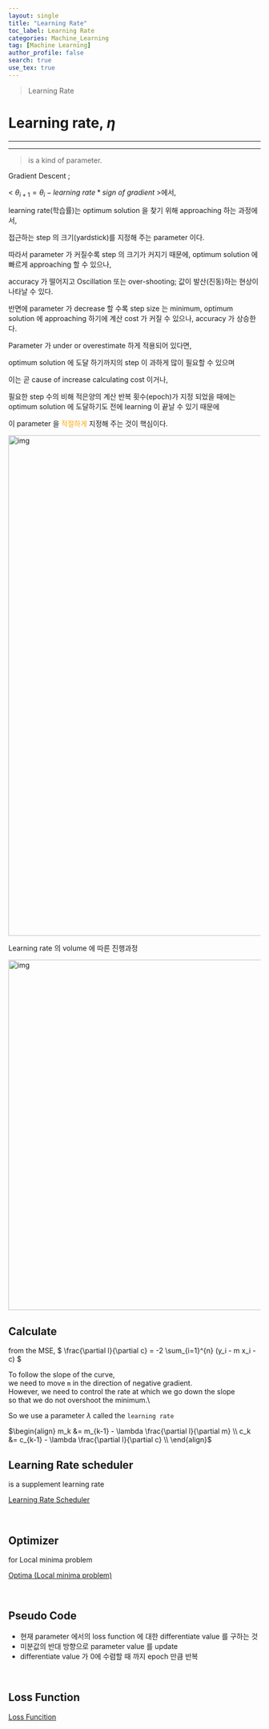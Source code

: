 ```yaml
---
layout: single
title: "Learning Rate"
toc_label: Learning Rate
categories: Machine_Learning
tag: [Machine Learning]
author_profile: false
search: true
use_tex: true
---
```


> Learning Rate


# Learning rate, $\eta$

<hr>
<hr>

> is a kind of parameter.


Gradient Descent ;

< $\theta_{i+1} = \theta_{i} -  learning~rate * sign~of~gradient$  >에서,

learning rate(학습률)는 optimum solution 을 찾기 위해 approaching 하는 과정에서,

접근하는 step 의 크기(yardstick)를 지정해 주는 parameter 이다.

따라서 parameter 가 커질수록 step 의 크기가 커지기 때문에, optimum solution 에 빠르게 approaching 할 수 있으나,

accuracy 가 떨어지고 Oscillation 또는 over-shooting; 값이 발산(진동)하는 현상이 나타날 수 있다.

반면에 parameter 가 decrease 할 수록 step size 는 minimum, optimum solution 에 approaching 하기에 계산 cost 가 커질 수 있으나, accuracy 가 상승한다.

Parameter 가 under or overestimate 하게 적용되어 있다면,

optimum solution 에 도달 하기까지의 step 이 과하게 많이 필요할 수 있으며

이는 곧 cause of increase calculating cost 이거나,

필요한 step 수의 비해 적은양의 계산 반복 횟수(epoch)가 지정 되었을 때에는 optimum solution 에 도달하기도 전에 learning 이 끝날 수 있기 때문에

이 parameter 을 <span style="color:orange">적절하게</span> 지정해 주는 것이 핵심이다.

<img width="1000" alt="img" src="https://github.com/woo-kyu/woo-kyu.github.io/assets/102133610/9ee9b64c-ccb8-463f-840d-3bb1c8c963f2">

Learning rate 의 volume 에 따른 진행과정

<img width="700" alt="img" src="https://github.com/woo-kyu/woo-kyu.github.io/assets/102133610/57c9a931-d4a4-4577-9076-64e1731a420a">

<br>

## Calculate

from the MSE,
$
\frac{\partial l}{\partial c} = -2 \sum_{i=1}^{n} (y_i - m x_i - c)
$

To follow the slope of the curve,\
we need to move `m` in the direction of negative gradient.\
However, we need to control the rate at which we go down the slope\
so that we do not overshoot the minimum.\

So we use a parameter $\lambda$  called the `learning rate`

$\begin{align}
m_k &= m_{k-1} - \lambda \frac{\partial l}{\partial m} \\
c_k &= c_{k-1} - \lambda \frac{\partial l}{\partial c} \\ 
\end{align}$




## Learning Rate scheduler

is a supplement learning rate

[Learning Rate Scheduler]({{site.url}}/machine_learning/Learning_Rate_Scheduler)

<br>

## Optimizer

for Local minima problem

[Optima (Local minima problem)]({{site.url}}/machine_learning/Optima)

<Br>

## Pseudo Code

- 현재 parameter 에서의 loss function 에 대한 differentiate value 를 구하는 것
- 미분값의 반대 방향으로 parameter value 를 update
- differentiate value 가 0에 수렴할 때 까지 epoch 만큼 반복

<br>

## Loss Function

[Loss Funcition]({{site.url}}/deep_learning/Loss_Function/)
